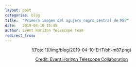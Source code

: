 ```yaml
---
layout: post
categories: blog
title:  "Primera imagen del agujero negro central de M87"
date:   2019-04-10 15:45
author: Event Horizon Telescope Team
redirect_from:
---
```

<center>
  ![Foto 1](/img/blog/2019-04-10-EHT/bh-m87.png) 
</center>
<p style="text-align: center"><a href="https://eventhorizontelescope.org/">Credit: Event Horizon Telescope Collaboration</a>
